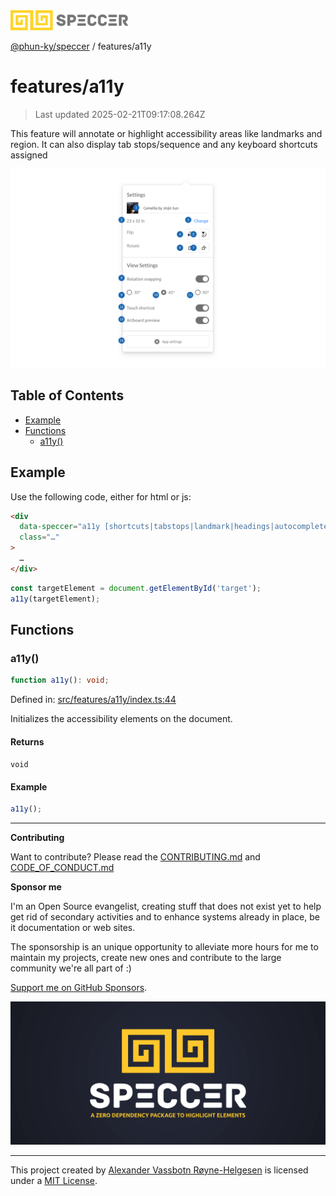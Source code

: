 <div>
  <img alt="SPECCER logo" src="https://raw.githubusercontent.com/phun-ky/speccer/main/public/logo-speccer-horizontal-colored-package.svg?raw=true" style="max-height:32px;" />
</div>

[@phun-ky/speccer](../README.md) / features/a11y

# features/a11y

> Last updated 2025-02-21T09:17:08.264Z

This feature will annotate or highlight accessibility areas like landmarks and region. It can also display tab stops/sequence and any keyboard shortcuts assigned

![pin](https://github.com/phun-ky/speccer/blob/main/public/speccer-a11y-tabstops-light.png?raw=true)

## Table of Contents

- [Example](#example)
- [Functions](#functions)
  - [a11y()](#a11y)

## Example

Use the following code, either for html or js:

```html
<div
  data-speccer="a11y [shortcuts|tabstops|landmark|headings|autocomplete]"
  class="…"
>
  …
</div>
```

```ts
const targetElement = document.getElementById('target');
a11y(targetElement);
```

## Functions

### a11y()

```ts
function a11y(): void;
```

Defined in: [src/features/a11y/index.ts:44](https://github.com/phun-ky/speccer/blob/main/src/features/a11y/index.ts#L44)

Initializes the accessibility elements on the document.

#### Returns

`void`

#### Example

```ts
a11y();
```

---

**Contributing**

Want to contribute? Please read the [CONTRIBUTING.md](https://github.com/phun-ky/speccer/blob/main/CONTRIBUTING.md) and [CODE_OF_CONDUCT.md](https://github.com/phun-ky/speccer/blob/main/CODE_OF_CONDUCT.md)

**Sponsor me**

I'm an Open Source evangelist, creating stuff that does not exist yet to help get rid of secondary activities and to enhance systems already in place, be it documentation or web sites.

The sponsorship is an unique opportunity to alleviate more hours for me to maintain my projects, create new ones and contribute to the large community we're all part of :)

[Support me on GitHub Sponsors](https://github.com/sponsors/phun-ky).

![Speccer banner, with logo and slogan: A zero dependency package to annotate or highlight elements](https://github.com/phun-ky/speccer/blob/main/public/speccer-banner.png?raw=true)

---

This project created by [Alexander Vassbotn Røyne-Helgesen](http://phun-ky.net) is licensed under a [MIT License](https://choosealicense.com/licenses/mit/).
